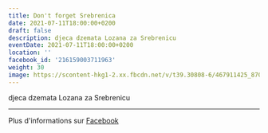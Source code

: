 ```yaml
---
title: Don't forget Srebrenica
date: 2021-07-11T18:00:00+0200
draft: false
description: djeca dzemata Lozana za Srebrenicu
eventDate: 2021-07-11T18:00:00+0200
location: ''
facebook_id: '216159003711963'
weight: 30
image: https://scontent-hkg1-2.xx.fbcdn.net/v/t39.30808-6/467911425_8702124949883247_8451066247417132989_n.jpg?_nc_cat=103&ccb=1-7&_nc_sid=9e60e4&_nc_ohc=nVlL6OiyIZEQ7kNvwFITjcO&_nc_oc=AdldC4YUerRw6iTgVNS1bJDFsTnHiUUA2QsoQw3-vRZKFB42t11aXnz38ZIO8BBlQpk&_nc_zt=23&_nc_ht=scontent-hkg1-2.xx&edm=ABTKTjYEAAAA&_nc_gid=88FBp0UdesbZQcI88fgdxg&oh=00_AfLCDvVWWkLM-6e2ZxWIITGRTq8tbN38zD3Z8Bx6WLnayw&oe=682F3B59
---
```


djeca dzemata Lozana za Srebrenicu

---

Plus d'informations sur [Facebook](https://facebook.com/events/216159003711963)